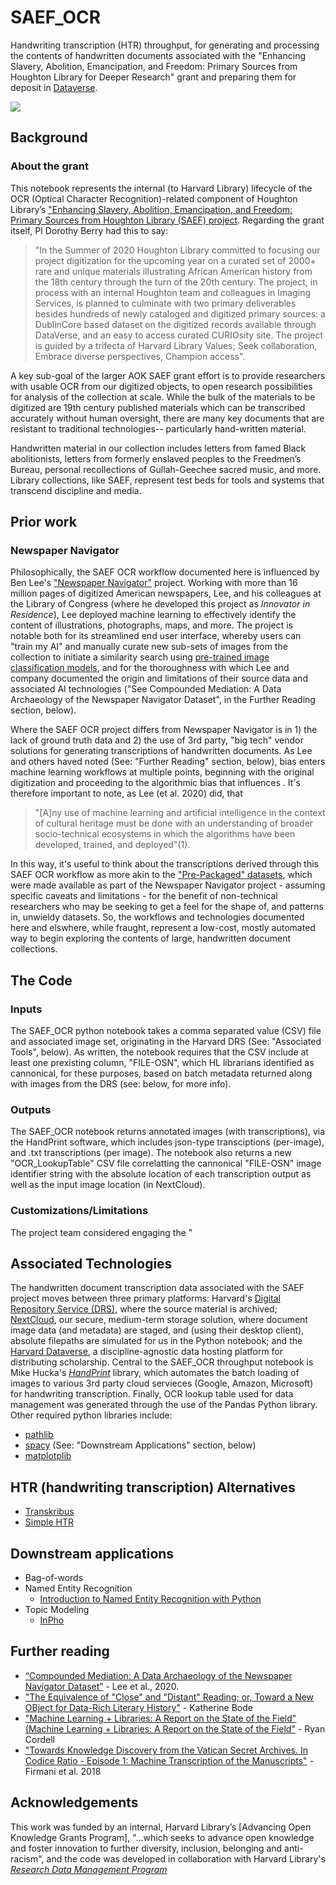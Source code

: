 # SAEF_OCR
Handwriting transcription (HTR) throughput, for generating and processing the contents of handwritten documents associated with the "Enhancing Slavery, Abolition, Emancipation, and Freedom: Primary Sources from Houghton Library for Deeper Research" grant and preparing them for deposit in [Dataverse](https://dataverse.harvard.edu/). 

![](http://matt.share.library.harvard.edu/blog/wp-content/uploads/2021/11/hou00201c00132_0001.handprint-microsoft-1.png)

## Background
### About the grant
This notebook represents the internal (to Harvard Library) lifecycle of the OCR (Optical Character Recognition)-related component of Houghton Library’s ["Enhancing Slavery, Abolition, Emancipation, and Freedom: Primary Sources from Houghton Library (SAEF) project](https://wiki.harvard.edu/confluence/display/HoughtonTechnicalServices/FY+21+Digital+Project+-+Slavery%2C+Abolition%2C+Emancipation%2C+and+Freedom%3A+Primary+Sources+from+Houghton+Library). Regarding the grant itself, PI Dorothy Berry had this to say:

> "In the Summer of 2020 Houghton Library committed to focusing our project digitization for the upcoming year on a curated set of 2000+ rare and unique materials illustrating African American history from the 18th century through the turn of the 20th century. The project, in process with an internal Houghton team and colleagues in Imaging Services, is planned to culminate with two primary deliverables besides hundreds of newly cataloged and digitized primary sources: a DublinCore based dataset on the digitized records available through DataVerse, and an easy to access curated CURIOsity site. The project is guided by a trifecta of Harvard Library Values; Seek collaboration, Embrace diverse perspectives, Champion access".

A key sub-goal of the larger AOK SAEF grant effort is to provide researchers with usable OCR from our digitized objects, to open research possibilities for analysis of the collection at scale. While the bulk of the materials to be digitized are 19th century published materials which can be transcribed accurately without human oversight, there are many key documents that are resistant to traditional technologies-- particularly hand-written material. 

Handwritten material in our collection includes letters from famed Black abolitionists, letters from formerly enslaved peoples to the Freedmen’s Bureau, personal recollections of Gullah-Geechee sacred music, and more. Library collections, like SAEF, represent test beds for tools and systems that transcend discipline and media.


## Prior work
### Newspaper Navigator
Philosophically, the SAEF OCR workflow documented here is influenced by Ben Lee's ["Newspaper Navigator"](https://github.com/LibraryOfCongress/newspaper-navigator) project. Working with more than 16 million pages of digitized American newspapers, Lee, and his colleagues at the Library of Congress (where he developed this project as _Innovator in Residence_), Lee deployed machine learning to effectively identify the content of illustrations, photographs, maps, and more. The project is notable both for its streamlined end user interface, whereby users can "train my AI" and manually curate new sub-sets of images from the collection to initiate a similarity search using [pre-trained image classification models](https://github.com/facebookresearch/detectron2/blob/main/INSTALL.md), and for the thoroughness with which Lee and company documented the origin and limitations of their source data and associated AI technologies ("See Compounded Mediation: A Data Archaeology of the Newspaper Navigator Dataset", in the Further Reading section, below). 

Where the SAEF OCR project differs from Newspaper Navigator is in 1) the lack of ground truth data and 2) the use of 3rd party, "big tech" vendor solutions for generating transcriptions of handwritten documents. As Lee and others haved noted (See: "Further Reading" section, below), bias enters machine learning workflows at multiple points, beginning with the original digitization and proceeding to the algorithmic bias that influences . It's therefore important to note, as Lee (et al. 2020) did, that 
> "[A]ny use of machine learning and artificial intelligence in the context of cultural heritage must be done with an understanding of broader socio-technical ecosystems in which the algorithms have been developed, trained, and deployed"(1).

In this way, it's useful to think about the transcriptions derived through this SAEF OCR workflow as more akin to the ["Pre-Packaged" datasets](https://news-navigator.labs.loc.gov/), which were made available as part of the Newspaper Navigator project - assuming specific caveats and limitations - for the benefit of non-technical researchers who may be seeking to get a feel for the shape of, and patterns in, unwieldy datasets. So, the workflows and technologies documented here and elswhere, while fraught, represent a low-cost, mostly automated way to begin exploring the contents of large, handwritten document collections. 

## The Code
### Inputs
The SAEF_OCR python notebook takes a comma separated value (CSV) file and associated image set, originating in the Harvard DRS (See: "Associated Tools", below). As written, the notebook requires that the CSV include at least one prexisting column, "FILE-OSN", which HL librarians identified as cannonical, for these purposes, based on batch metadata returned along with images from the DRS (see: below, for more info). 

### Outputs
The SAEF_OCR notebook returns annotated images (with transcriptions), via the HandPrint software, which includes json-type transciptions (per-image), and .txt transcriptions (per image). The notebook also returns a new "OCR_LookupTable" CSV file correlatting the cannonical "FILE-OSN" image identifier string with the absolute location of each transcription output  as well as the input image location (in NextCloud). 

### Customizations/Limitations
The project team considered engaging the "

## Associated Technologies
The handwritten document transcription data associated with the SAEF project moves between three primary platforms: Harvard's [Digital Repository Service (DRS)](https://wiki.harvard.edu/confluence/pages/viewpage.action?pageId=204385879), where the source material is archived; [NextCloud](https://nextcloud.com/), our secure, medium-term storage solution, where document image data (and metadata) are staged, and (using their desktop client), absolute filepaths are simulated for us in the Python notebook; and the [Harvard Dataverse](https://dataverse.harvard.edu/), a discipline-agnostic data hosting platform for distributing scholarship. Central to the SAEF_OCR throughput notebook is Mike Hucka's [*HandPrint*](https://github.com/caltechlibrary/handprint) library, which automates the batch loading of images to various 3rd party cloud servieces (Google, Amazon, Microsoft) for handwriting transcription. Finally, OCR lookup table used for data management was generated through the use of the Pandas Python library. Other required python libraries include:

* [pathlib](https://docs.python.org/3/library/pathlib.html)
* [spacy](https://spacy.io/) (See: "Downstream Applications" section, below)
* [matplotplib](https://matplotlib.org/stable/index.html)

## HTR (handwriting transcription) Alternatives
* [Transkribus](https://readcoop.eu/transkribus/)
* [Simple HTR](https://github.com/githubharald/SimpleHTR)

## Downstream applications
* Bag-of-words
* Named Entity Recognition
  * [Introduction to Named Entity Recognition with Python](https://github.com/mchesterkadwell/named-entity-recognition)
* Topic Modeling
  * [InPho](https://inpho.github.io/topic-explorer/index.html)

## Further reading
* [“Compounded Mediation: A Data Archaeology of the Newspaper Navigator Dataset”](https://hcommons.org/deposits/item/hc:32415/) - Lee et al., 2020.
* ["The Equivalence of "Close" and "Distant" Reading; or, Toward a New OBject for Data-Rich Literary History"](https://read.dukeupress.edu/modern-language-quarterly/article/78/1/77/19924) - Katherine Bode
* ["Machine Learning + Libraries: A Report on the State of the Field"(Machine Learning + Libraries: A Report on the State of the Field"](https://apo.org.au/node/307049) - Ryan Cordell
* ["Towards Knowledge Discovery from the Vatican Secret Archives. In Codice Ratio - Episode 1: Machine Transcription of the Manuscripts"](https://dl.acm.org/doi/abs/10.1145/3219819.3219879) - Firmani et al. 2018

## Acknowledgements
This work was funded by an internal, Harvard Library’s [Advancing Open Knowledge Grants Program], "...which seeks to advance open knowledge and foster innovation to further diversity, inclusion, belonging and anti-racism", and the code was developed in collaboration with Harvard Library's [*Research Data Management Program*](https://hlrdm.library.harvard.edu/)
